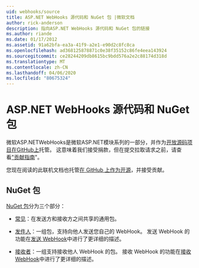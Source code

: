 ```yaml
---
uid: webhooks/source
title: ASP.NET WebHooks 源代码和 NuGet 包 |微软文档
author: rick-anderson
description: 指向ASP.NET WebHooks 源代码和 NuGet 包的链接
ms.author: riande
ms.date: 01/17/2012
ms.assetid: 91a62bfa-ea3a-41f9-a2e1-e90d2c8fc8ca
ms.openlocfilehash: ad368125878871c0e38f35152c86fe4eea143924
ms.sourcegitcommit: ce28244209db8615bc9bdd576a2e2c88174d318d
ms.translationtype: MT
ms.contentlocale: zh-CN
ms.lasthandoff: 04/06/2020
ms.locfileid: "80675324"
---
```

# <a name="aspnet-webhooks-source-code-and-nuget-packages"></a>ASP.NET WebHooks 源代码和 NuGet 包

微软ASP.NETWebHooks是微软ASP.NET模块系列的一部分，并作为[开放源码项目在GitHub上](https://github.com/aspnet/WebHooks)托管。 这意味着我们接受捐款，但在提交拉取请求之前，请查看["贡献指南](https://github.com/aspnet/Home/blob/master/CONTRIBUTING.md)"。

您现在阅读的此联机文档也托管[在 GitHub 上作为开源](http://docs.asp.net/en/latest/contribute/style-guide.html#style-guide)，并接受贡献。

## <a name="nuget-packages"></a>NuGet 包

[NuGet 包](https://nuget.org/packages?q=Microsoft.AspNet.WebHooks)分为三个部分：

* [常见](https://www.nuget.org/packages?q=Microsoft.AspNet.WebHooks.Common)：在发送方和接收方之间共享的通用包。

* [发件人](https://www.nuget.org/packages?q=Microsoft.AspNet.WebHooks.Custom)：一组包，支持向他人发送您自己的 WebHook。 发送 WebHook 的功能在[发送 WebHook](sending/senders.md)中进行了更详细的描述。

* [接收者](https://www.nuget.org/packages?q=Microsoft.AspNet.WebHooks.Receivers)：一组支持接收他人 WebHook 的包。 接收 WebHook 的功能在[接收 WebHook](receiving/index.md)中进行了更详细的描述。
